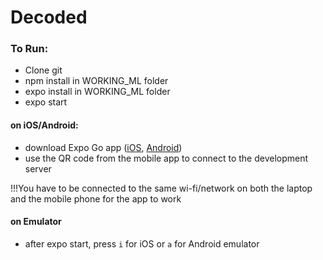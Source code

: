 # Decoded

### To Run:

- Clone git
- npm install in WORKING_ML folder
- expo install in WORKING_ML folder
- expo start

#### on iOS/Android:
- download Expo Go app ([iOS](https://apps.apple.com/us/app/expo-go/id982107779), [Android](https://play.google.com/store/apps/details?id=host.exp.exponent&hl=en&gl=US&pli=1))
- use the QR code from the mobile app to connect to the development server

!!!You have to be connected to the same wi-fi/network on both the laptop and the mobile phone for the app to work

#### on Emulator
- after expo start, press `i` for iOS or `a` for Android emulator

